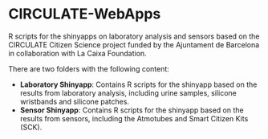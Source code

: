# CIRCULATE-WebApps
R scripts for the shinyapps on laboratory analysis and sensors based on the CIRCULATE Citizen Science project funded by the Ajuntament de Barcelona in collaboration with La Caixa Foundation.

There are two folders with the following content:

- **Laboratory Shinyapp**: Contains R scripts for the shinyapp based on the results from laboratory analysis, including urine samples, silicone wristbands and silicone patches.
- **Sensor Shinyapp**: Contains R scripts for the shinyapp based on the results from sensors, including the Atmotubes and Smart Citizen Kits (SCK).
